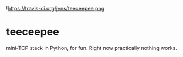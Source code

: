 !https://travis-ci.org/jvns/teeceepee.png

teeceepee
=========


mini-TCP stack in Python, for fun. Right now practically nothing works.
